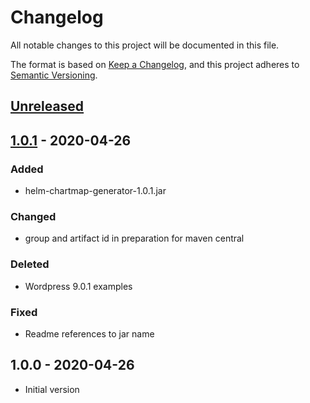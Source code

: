 # Changelog
All notable changes to this project will be documented in this file.

The format is based on [Keep a Changelog](https://keepachangelog.com/en/1.0.0/),
and this project adheres to [Semantic Versioning](https://semver.org/spec/v2.0.0.html).

## [Unreleased]

## [1.0.1] - 2020-04-26
### Added
- helm-chartmap-generator-1.0.1.jar
### Changed
- group and artifact id in preparation for maven central
### Deleted
- Wordpress 9.0.1 examples
### Fixed
- Readme references to jar name

## 1.0.0 - 2020-04-26
- Initial version

[Unreleased]: https://github.com/melahn/helm-chartmap-generator/compare/v1.0.1...HEAD
[1.0.1]: https://github.com/melahn/helm-chartmap-generator/compare/v1.0.0...v1.0.1
